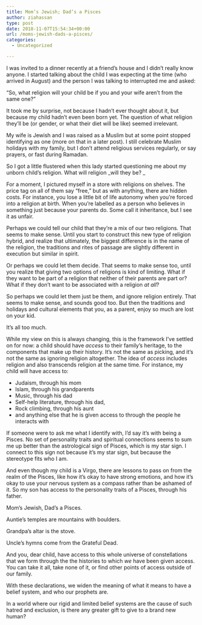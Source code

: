```yaml
---
title: Mom’s Jewish; Dad’s a Pisces
author: ziahassan
type: post
date: 2018-11-07T15:54:34+00:00
url: /moms-jewish-dads-a-pisces/
categories:
  - Uncategorized

---
```

I was invited to a dinner recently at a friend&#8217;s house and I didn&#8217;t really know anyone. I started talking about the child I was expecting at the time (who arrived in August) and the person I was talking to interrupted me and asked:

&#8220;So, what religion will your child be if you and your wife aren&#8217;t from the same one?&#8221;

It took me by surprise, not because I hadn&#8217;t ever thought about it, but because my child hadn&#8217;t even been born yet. The question of what religion they&#8217;ll be (or gender, or what their diet will be like) seemed irrelevant.

My wife is Jewish and I was raised as a Muslim but at some point stopped identifying as one (more on that in a later post). I still celebrate Muslim holidays with my family, but I don&#8217;t attend religious services regularly, or say prayers, or fast during Ramadan.

So I got a little flustered when this lady started questioning me about my unborn child&#8217;s religion. What will religion _will they be? _

For a moment, I pictured myself in a store with religions on shelves. The price tag on all of them say &#8220;free,&#8221; but as with anything, there are hidden costs. For instance, you lose a little bit of life autonomy when you&#8217;re forced into a religion at birth. When you&#8217;re labelled as a person who believes in something just because your parents do. Some call it inheritance, but I see it as unfair.

Perhaps we could tell our child that they&#8217;re a mix of our two religions. That seems to make sense. Until you start to construct this new type of religion hybrid, and realize that ultimately, the biggest difference is in the name of the religion, the traditions and rites of passage are slightly different in execution but similar in spirit.

Or perhaps we could let them decide. That seems to make sense too, until you realize that giving two options of religions is kind of limiting. What if they want to be part of a religion that neither of their parents are part or?What if they don&#8217;t want to be associated with a religion _at all_?

So perhaps we could let them just be them, and ignore religion entirely. That seems to make sense, and sounds good too. But then the traditions and holidays and cultural elements that you, as a parent, enjoy so much are lost on your kid.

It&#8217;s all too much.

While my view on this is always changing, this is the framework I&#8217;ve settled on for now: a child should have _access_ to their family&#8217;s heritage, to the components that make up their history. It&#8217;s not the same as picking, and it&#8217;s not the same as ignoring religion altogether. The idea of _access_ includes religion and also transcends religion at the same time. For instance, my child will have access to:

  * Judaism, through his mom
  * Islam, through his grandparents
  * Music, through his dad
  * Self-help literature, through his dad,
  * Rock climbing, through his aunt
  * and anything else that he is given access to through the people he interacts with

If someone were to ask me what I identify with, I&#8217;d say it&#8217;s with being a Pisces. No set of personality traits and spiritual connections seems to sum me up better than the astrological sign of Pisces, which is my star sign. I connect to this sign not because it&#8217;s my star sign, but because the stereotype fits who I am.

And even though my child is a Virgo, there are lessons to pass on from the realm of the Pisces, like how it&#8217;s okay to have strong emotions, and how it&#8217;s okay to use your nervous system as a compass rather than be ashamed of it. So my son has access to the personality traits of a Pisces, through his father.

Mom&#8217;s Jewish, Dad&#8217;s a Pisces.

Auntie&#8217;s temples are mountains with boulders.

Grandpa&#8217;s altar is the stove.

Uncle&#8217;s hymns come from the Grateful Dead.

And you, dear child, have access to this whole universe of constellations that we form through the the histories to which _we_ have been given access. You can take it all, take none of it, or find other points of access outside of our family.

With these declarations, we widen the meaning of what it means to have a belief system, and who our prophets are.

In a world where our rigid and limited belief systems are the cause of such hatred and exclusion, is there any greater gift to give to a brand new human?